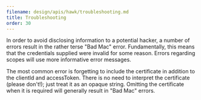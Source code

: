 ```yaml
---
filename: design/apis/hawk/troubleshooting.md
title: Troubleshooting
order: 30
---
```


In order to avoid disclosing information to a potential hacker, a number of
errors result in the rather terse "Bad Mac" error. Fundamentally, this means
that the credentials supplied were invalid for some reason. Errors regarding
scopes will use more informative error messages.

The most common error is forgetting to include the certificate in addition to
the clientId and accessToken.  There is no need to interpret the certificate
(please don't!); just treat it as an opaque string.  Omitting the certificate
when it is required will generally result in "Bad Mac" errors.